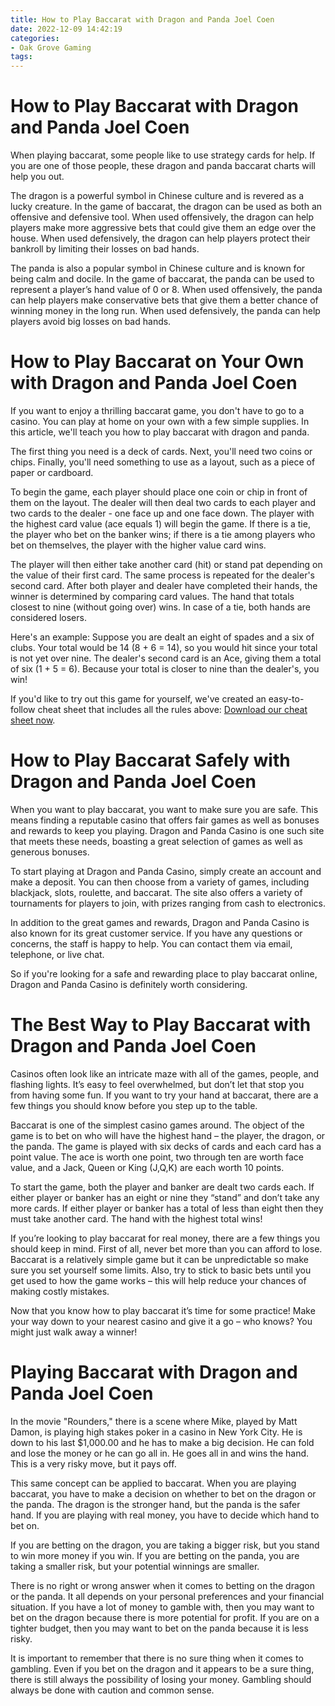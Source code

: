 ```yaml
---
title: How to Play Baccarat with Dragon and Panda Joel Coen
date: 2022-12-09 14:42:19
categories:
- Oak Grove Gaming
tags:
---
```



#  How to Play Baccarat with Dragon and Panda Joel Coen

When playing baccarat, some people like to use strategy cards for help. If you are one of those people, these dragon and panda baccarat charts will help you out.

The dragon is a powerful symbol in Chinese culture and is revered as a lucky creature. In the game of baccarat, the dragon can be used as both an offensive and defensive tool. When used offensively, the dragon can help players make more aggressive bets that could give them an edge over the house. When used defensively, the dragon can help players protect their bankroll by limiting their losses on bad hands.

The panda is also a popular symbol in Chinese culture and is known for being calm and docile. In the game of baccarat, the panda can be used to represent a player’s hand value of 0 or 8. When used offensively, the panda can help players make conservative bets that give them a better chance of winning money in the long run. When used defensively, the panda can help players avoid big losses on bad hands.

#  How to Play Baccarat on Your Own with Dragon and Panda Joel Coen

If you want to enjoy a thrilling baccarat game, you don't have to go to a casino. You can play at home on your own with a few simple supplies. In this article, we'll teach you how to play baccarat with dragon and panda.

The first thing you need is a deck of cards. Next, you'll need two coins or chips. Finally, you'll need something to use as a layout, such as a piece of paper or cardboard.

To begin the game, each player should place one coin or chip in front of them on the layout. The dealer will then deal two cards to each player and two cards to the dealer - one face up and one face down. The player with the highest card value (ace equals 1) will begin the game. If there is a tie, the player who bet on the banker wins; if there is a tie among players who bet on themselves, the player with the higher value card wins.

The player will then either take another card (hit) or stand pat depending on the value of their first card. The same process is repeated for the dealer's second card. After both player and dealer have completed their hands, the winner is determined by comparing card values. The hand that totals closest to nine (without going over) wins. In case of a tie, both hands are considered losers.

Here's an example: Suppose you are dealt an eight of spades and a six of clubs. Your total would be 14 (8 + 6 = 14), so you would hit since your total is not yet over nine. The dealer's second card is an Ace, giving them a total of six (1 + 5 = 6). Because your total is closer to nine than the dealer's, you win!

If you'd like to try out this game for yourself, we've created an easy-to-follow cheat sheet that includes all the rules above: [Download our cheat sheet now](http://www.dragonandpanda.com/wp-content/uploads/2018/05/DP-Baccarat-Cheat-Sheet2-.pdf "Download our cheat sheet now").

#  How to Play Baccarat Safely with Dragon and Panda Joel Coen

When you want to play baccarat, you want to make sure you are safe. This means finding a reputable casino that offers fair games as well as bonuses and rewards to keep you playing. Dragon and Panda Casino is one such site that meets these needs, boasting a great selection of games as well as generous bonuses.

To start playing at Dragon and Panda Casino, simply create an account and make a deposit. You can then choose from a variety of games, including blackjack, slots, roulette, and baccarat. The site also offers a variety of tournaments for players to join, with prizes ranging from cash to electronics.

In addition to the great games and rewards, Dragon and Panda Casino is also known for its great customer service. If you have any questions or concerns, the staff is happy to help. You can contact them via email, telephone, or live chat.

So if you're looking for a safe and rewarding place to play baccarat online, Dragon and Panda Casino is definitely worth considering.

#  The Best Way to Play Baccarat with Dragon and Panda Joel Coen

Casinos often look like an intricate maze with all of the games, people, and flashing lights. It’s easy to feel overwhelmed, but don’t let that stop you from having some fun. If you want to try your hand at baccarat, there are a few things you should know before you step up to the table.

Baccarat is one of the simplest casino games around. The object of the game is to bet on who will have the highest hand – the player, the dragon, or the panda. The game is played with six decks of cards and each card has a point value. The ace is worth one point, two through ten are worth face value, and a Jack, Queen or King (J,Q,K) are each worth 10 points.

To start the game, both the player and banker are dealt two cards each. If either player or banker has an eight or nine they “stand” and don’t take any more cards. If either player or banker has a total of less than eight then they must take another card. The hand with the highest total wins!

If you’re looking to play baccarat for real money, there are a few things you should keep in mind. First of all, never bet more than you can afford to lose. Baccarat is a relatively simple game but it can be unpredictable so make sure you set yourself some limits. Also, try to stick to basic bets until you get used to how the game works – this will help reduce your chances of making costly mistakes.

Now that you know how to play baccarat it’s time for some practice! Make your way down to your nearest casino and give it a go – who knows? You might just walk away a winner!

#  Playing Baccarat with Dragon and Panda Joel Coen

In the movie "Rounders," there is a scene where Mike, played by Matt Damon, is playing high stakes poker in a casino in New York City. He is down to his last $1,000.00 and he has to make a big decision. He can fold and lose the money or he can go all in. He goes all in and wins the hand. This is a very risky move, but it pays off.

This same concept can be applied to baccarat. When you are playing baccarat, you have to make a decision on whether to bet on the dragon or the panda. The dragon is the stronger hand, but the panda is the safer hand. If you are playing with real money, you have to decide which hand to bet on.

If you are betting on the dragon, you are taking a bigger risk, but you stand to win more money if you win. If you are betting on the panda, you are taking a smaller risk, but your potential winnings are smaller.

There is no right or wrong answer when it comes to betting on the dragon or the panda. It all depends on your personal preferences and your financial situation. If you have a lot of money to gamble with, then you may want to bet on the dragon because there is more potential for profit. If you are on a tighter budget, then you may want to bet on the panda because it is less risky.

It is important to remember that there is no sure thing when it comes to gambling. Even if you bet on the dragon and it appears to be a sure thing, there is still always the possibility of losing your money. Gambling should always be done with caution and common sense.